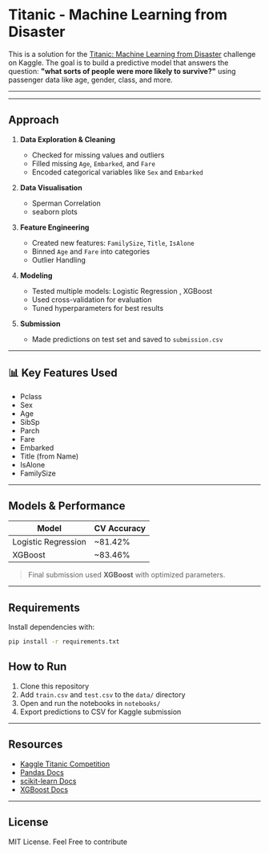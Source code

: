 # Titanic - Machine Learning from Disaster

This is a solution for the [Titanic: Machine Learning from Disaster](https://www.kaggle.com/competitions/titanic) challenge on Kaggle. The goal is to build a predictive model that answers the question: **"what sorts of people were more likely to survive?"** using passenger data like age, gender, class, and more.

---


---

## Approach

1. **Data Exploration & Cleaning**
   - Checked for missing values and outliers
   - Filled missing `Age`, `Embarked`, and `Fare`
   - Encoded categorical variables like `Sex` and `Embarked`

2. **Data Visualisation**
   - Sperman Correlation
   - seaborn plots
   

2. **Feature Engineering**
   - Created new features: `FamilySize`, `Title`, `IsAlone`
   - Binned `Age` and `Fare` into categories
   - Outlier Handling

3. **Modeling**
   - Tested multiple models: Logistic Regression , XGBoost
   - Used cross-validation for evaluation
   - Tuned hyperparameters for best results

4. **Submission**
   - Made predictions on test set and saved to `submission.csv`

---

## 📊 Key Features Used

- Pclass
- Sex
- Age
- SibSp
- Parch
- Fare
- Embarked
- Title (from Name)
- IsAlone
- FamilySize

---

## Models & Performance

| Model              | CV Accuracy   |
|--------------------|---------------|
| Logistic Regression| ~81.42%       |
| XGBoost            | ~83.46%       |

> Final submission used **XGBoost** with optimized parameters.

---

## Requirements

Install dependencies with:

```bash
pip install -r requirements.txt
```
## How to Run

1. Clone this repository  
2. Add `train.csv` and `test.csv` to the `data/` directory  
3. Open and run the notebooks in `notebooks/`  
4. Export predictions to CSV for Kaggle submission  

---

## Resources

- [Kaggle Titanic Competition](https://www.kaggle.com/competitions/titanic)  
- [Pandas Docs](https://pandas.pydata.org/)  
- [scikit-learn Docs](https://scikit-learn.org/)  
- [XGBoost Docs](https://xgboost.readthedocs.io/)  

---

## License

MIT License. Feel Free to contribute


